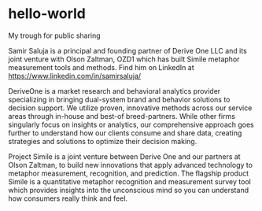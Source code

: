 # hello-world
My trough for public sharing


Samir Saluja is a principal and founding partner of Derive One LLC and its joint venture with Olson Zaltman, OZD1 which has built Simile metaphor measurement tools and methods. Find him on LinkedIn at https://www.linkedin.com/in/samirsaluja/

DeriveOne is a market research and behavioral analytics provider specializing in bringing dual-system brand and behavior solutions to decision support. We utilize proven, innovative methods across our service areas through in-house and best-of breed-partners. While other firms singularly focus on insights or analytics, our comprehensive approach goes further to understand how our clients consume and share data, creating strategies and solutions to optimize their decision making.

Project Simile is a joint venture between Derive One and our partners at Olson Zaltman, to build new innovations that apply advanced technology to metaphor measurement, recognition, and prediction. The flagship product Simile is a quantitative metaphor recognition and measurement survey tool which provides insights into the unconscious mind so you can understand how consumers really think and feel. 
